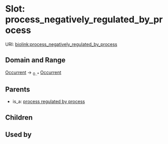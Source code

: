 
# Slot: process_negatively_regulated_by_process




URI: [biolink:process_negatively_regulated_by_process](https://w3id.org/biolink/vocab/process_negatively_regulated_by_process)


## Domain and Range

[Occurrent](Occurrent.md) &#8594;  <sub>0..*</sub> [Occurrent](Occurrent.md)

## Parents

 *  is_a: [process regulated by process](process_regulated_by_process.md)

## Children


## Used by

